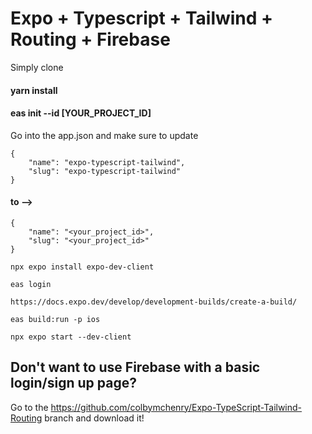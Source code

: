 # Expo + Typescript + Tailwind + Routing + Firebase

Simply clone

#### yarn install

#### eas init --id [YOUR_PROJECT_ID]

Go into the app.json and make sure to update

```
{
    "name": "expo-typescript-tailwind",
    "slug": "expo-typescript-tailwind"
}
```
#### to -->
```
{
    "name": "<your_project_id>",
    "slug": "<your_project_id>"
}
```

`
npx expo install expo-dev-client
`

`
eas login
`

`
https://docs.expo.dev/develop/development-builds/create-a-build/
`

`
eas build:run -p ios
`

`
npx expo start --dev-client
`


## Don't want to use Firebase with a basic login/sign up page?
Go to the https://github.com/colbymchenry/Expo-TypeScript-Tailwind-Routing branch and download it!
